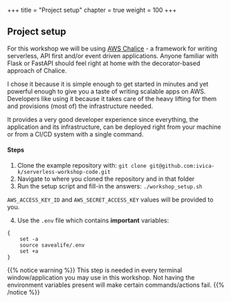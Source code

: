 +++
title = "Project setup"
chapter = true
weight = 100
+++

## Project setup

For this workshop we will be using [AWS Chalice](https://aws.github.io/chalice/) - a framework for writing serverless, 
API first and/or event driven applications. Anyone familiar with Flask or FastAPI should feel right at home with the 
decorator-based approach of Chalice.

I chose it because it is simple enough to get started in minutes and yet powerful enough to give you a taste of writing 
scalable apps on AWS.
Developers like using it because it takes care of the heavy lifting for them and provisions (most of) the infrastructure 
needed.

It provides a very good developer experience since everything, the application and its infrastructure, can be
deployed right from your machine or from a CI/CD system with a single command.

#### Steps

1. Clone the example repository with: `git clone git@github.com:ivica-k/serverless-workshop-code.git`
2. Navigate to where you cloned the repository and in that folder
3. Run the setup script and fill-in the answers: `./workshop_setup.sh`

`AWS_ACCESS_KEY_ID` and `AWS_SECRET_ACCESS_KEY` values will be provided to you.

4. Use the `.env` file which contains **important** variables:

```bash{linenos=false}
{
    set -a
    source savealife/.env
    set +a
}
```

{{% notice warning %}}
This step is needed in every terminal window/application you may use in this workshop. Not having the environment
variables present will make certain commands/actions fail.
{{% /notice %}}